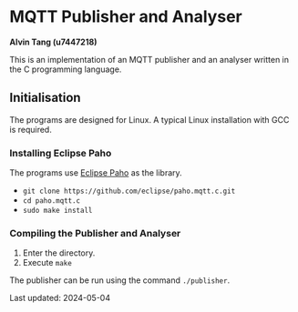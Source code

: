 # MQTT Publisher and Analyser

**Alvin Tang (u7447218)**

This is an implementation of an MQTT publisher and an analyser written in the C
programming language.

## Initialisation

The programs are designed for Linux.
A typical Linux installation with GCC is required.

### Installing Eclipse Paho

The programs use [Eclipse Paho](https://eclipse.dev/paho/) as the library.

- `git clone https://github.com/eclipse/paho.mqtt.c.git`
- `cd paho.mqtt.c`
- `sudo make install`

### Compiling the Publisher and Analyser

1. Enter the directory.
2. Execute `make`

The publisher can be run using the command `./publisher`.

Last updated: 2024-05-04
